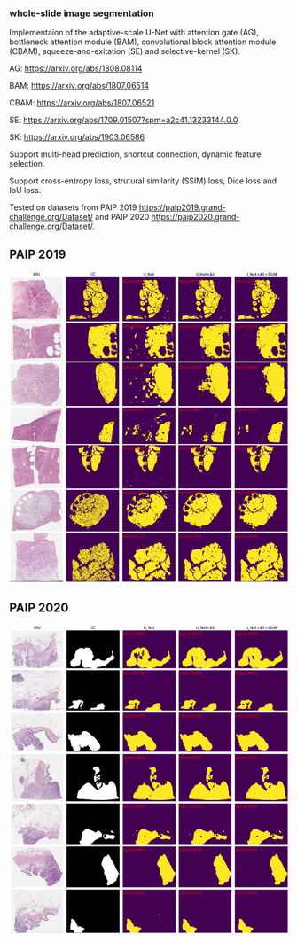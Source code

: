 ### whole-slide image segmentation


Implementaion of the adaptive-scale U-Net with attention gate (AG), bottleneck attention module (BAM), convolutional block attention module (CBAM), squeeze-and-exitation (SE) and selective-kernel (SK).

AG: https://arxiv.org/abs/1808.08114

BAM: https://arxiv.org/abs/1807.06514

CBAM: https://arxiv.org/abs/1807.06521

SE: https://arxiv.org/abs/1709.01507?spm=a2c41.13233144.0.0

SK: https://arxiv.org/abs/1903.06586

Support multi-head prediction, shortcut connection, dynamic feature selection.

Support cross-entropy loss, strutural similarity (SSIM) loss, Dice loss and IoU loss.

Tested on datasets from PAIP 2019 https://paip2019.grand-challenge.org/Dataset/ and PAIP 2020 https://paip2020.grand-challenge.org/Dataset/.

## PAIP 2019
![2019](/results/segmap.jpeg)

## PAIP 2020
![2020](/results/segmap2020.jpeg)
